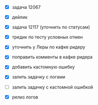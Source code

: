 - [x] задача 12067
- [x] дейлик
- [x] задача 12117 (уточнить по статусам)


- [x] тредик по тесту условных отмен
- [x] уточнить у Леры по кафке ридеру
- [x] поправить комменты в кафке ридера
- [x] добавить кастомную ошибку
- [x] залить задачку с логами
- [ ] залить задачку с кастомной ошибкой
- [x] релиз логов